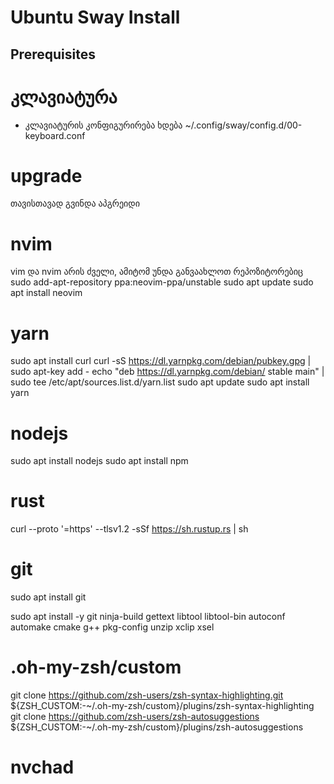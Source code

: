 # Ubuntu Sway Install

## Prerequisites

# კლავიატურა

- კლავიატურის კონფიგურირება ხდება ~/.config/sway/config.d/00-keyboard.conf

# upgrade
 თავისთავად გვინდა აპგრეიდი

# nvim
 vim და nvim არის ძველი, ამიტომ უნდა განვაახლოთ რეპოზიტორებიც
sudo add-apt-repository ppa:neovim-ppa/unstable
sudo apt update
sudo apt install neovim

# yarn
sudo apt install curl
curl -sS https://dl.yarnpkg.com/debian/pubkey.gpg | sudo apt-key add -
echo "deb https://dl.yarnpkg.com/debian/ stable main" | sudo tee /etc/apt/sources.list.d/yarn.list
sudo apt update
sudo apt install yarn

# nodejs
sudo apt install nodejs
sudo apt install npm

# rust
curl --proto '=https' --tlsv1.2 -sSf https://sh.rustup.rs | sh

# git
sudo apt install git

 sudo apt install -y git ninja-build gettext libtool libtool-bin autoconf automake cmake g++ pkg-config unzip xclip xsel


# .oh-my-zsh/custom
git clone https://github.com/zsh-users/zsh-syntax-highlighting.git ${ZSH_CUSTOM:-~/.oh-my-zsh/custom}/plugins/zsh-syntax-highlighting
git clone https://github.com/zsh-users/zsh-autosuggestions ${ZSH_CUSTOM:-~/.oh-my-zsh/custom}/plugins/zsh-autosuggestions



# nvchad

